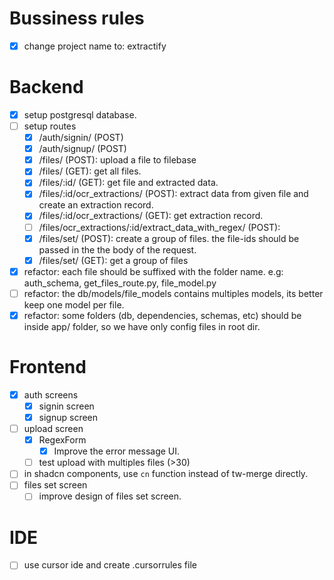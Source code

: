 # Bussiness rules

- [x] change project name to: extractify

# Backend

- [x] setup postgresql database.
- [ ] setup routes
  - [x] /auth/signin/ (POST)
  - [x] /auth/signup/ (POST)
  - [x] /files/ (POST): upload a file to filebase
  - [x] /files/ (GET): get all files.
  - [x] /files/:id/ (GET): get file and extracted data.
  - [x] /files/:id/ocr_extractions/ (POST): extract data from given file and create an extraction record.
  - [x] /files/:id/ocr_extractions/ (GET): get extraction record.
  - [ ] /files/ocr_extractions/:id/extract_data_with_regex/ (POST): 
  - [x] /files/set/ (POST): create a group of files. the file-ids should be passed in the the body of the request.
  - [x] /files/set/ (GET): get a group of files
- [x] refactor: each file should be suffixed with the folder name. e.g: auth_schema, get_files_route.py, file_model.py
- [ ] refactor: the db/models/file_models contains multiples models, its better keep one model per file.
- [x] refactor: some folders (db, dependencies, schemas, etc) should be inside app/ folder, so we have only config files in root dir.

# Frontend

- [x] auth screens
  - [x] signin screen
  - [x] signup screen
- [ ] upload screen
  - [x] RegexForm
     - [x] Improve the error message UI.
  - [ ] test upload with multiples files (>30)
- [ ] in shadcn components, use `cn` function instead of tw-merge directly.  
- [ ] files set screen
  - [ ] improve design of files set screen.

# IDE

- [ ] use cursor ide and create .cursorrules file
